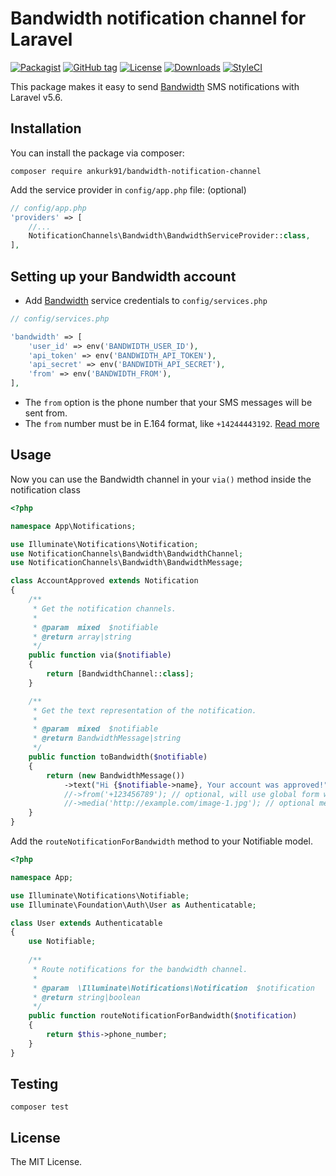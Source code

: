 # Bandwidth notification channel for Laravel

[![Packagist](https://img.shields.io/packagist/v/ankurk91/bandwidth-notification-channel.svg?style=flat-square)](https://packagist.org/packages/ankurk91/bandwidth-notification-channel)
[![GitHub tag](https://img.shields.io/github/tag/ankurk91/bandwidth-notification-channel.svg?style=flat-square)](https://github.com/ankurk91/bandwidth-notification-channel/releases)
[![License](https://img.shields.io/badge/license-MIT-brightgreen.svg?style=flat-square)](LICENSE.md)
[![Downloads](https://img.shields.io/packagist/dt/ankurk91/bandwidth-notification-channel.svg?style=flat-square)](https://packagist.org/packages/ankurk91/bandwidth-notification-channel)
[![StyleCI](https://styleci.io/repos/144573966/shield?branch=master)](https://styleci.io/repos/144573966)

This package makes it easy to send [Bandwidth](https://www.bandwidth.com/messaging/sms-api/) SMS notifications with Laravel v5.6.

## Installation
You can install the package via composer:
```
composer require ankurk91/bandwidth-notification-channel
```
Add the service provider in `config/app.php` file:  (optional)
```php
// config/app.php
'providers' => [
    //...
    NotificationChannels\Bandwidth\BandwidthServiceProvider::class,
],
```

## Setting up your Bandwidth account
* Add [Bandwidth](https://dev.bandwidth.com/security.html) service credentials to `config/services.php`
```php
// config/services.php

'bandwidth' => [
    'user_id' => env('BANDWIDTH_USER_ID'), 
    'api_token' => env('BANDWIDTH_API_TOKEN'), 
    'api_secret' => env('BANDWIDTH_API_SECRET'), 
    'from' => env('BANDWIDTH_FROM'), 
],
```
* The `from` option is the phone number that your SMS messages will be sent from. 
* The `from` number must be in E.164 format, like `+14244443192`. [Read more](https://dev.bandwidth.com/ap-docs/methods/messages/postMessages.html)

## Usage
Now you can use the Bandwidth channel in your `via()` method inside the notification class
```php
<?php

namespace App\Notifications;

use Illuminate\Notifications\Notification;
use NotificationChannels\Bandwidth\BandwidthChannel;
use NotificationChannels\Bandwidth\BandwidthMessage;

class AccountApproved extends Notification
{
    /**
     * Get the notification channels.
     *
     * @param  mixed  $notifiable
     * @return array|string
     */
    public function via($notifiable)
    {
        return [BandwidthChannel::class];
    }

    /**
     * Get the text representation of the notification.
     *
     * @param  mixed  $notifiable
     * @return BandwidthMessage|string
     */
    public function toBandwidth($notifiable)
    {
        return (new BandwidthMessage())
            ->text("Hi {$notifiable->name}, Your account was approved!");
            //->from('+123456789'); // optional, will use global form when not set
            //->media('http://example.com/image-1.jpg'); // optional media url for MMS
    }
}
```

Add the `routeNotificationForBandwidth` method to your Notifiable model.
```php
<?php

namespace App;

use Illuminate\Notifications\Notifiable;
use Illuminate\Foundation\Auth\User as Authenticatable;

class User extends Authenticatable
{
    use Notifiable;
    
    /**
     * Route notifications for the bandwidth channel.
     *
     * @param  \Illuminate\Notifications\Notification  $notification
     * @return string|boolean
     */
    public function routeNotificationForBandwidth($notification)
    {
        return $this->phone_number;
    }
}
```

## Testing
```
composer test
```

## License
The MIT License.
